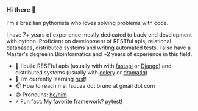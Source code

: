 ### Hi there 👋

I'm a brazilian pythonista who loves solving problems with code.

I have 7+ years of experience mostly dedicated to back-end development with python. Proficient on development of RESTful apis, relational databases, distributed systems and writing automated tests. I also have a Master's degree in Bioinformatics and ~2 years of experience in this field.

- 🔭 I build RESTful apis (usually with with [fastapi][fastapi] or [Django](django)) and distributed systems (usually with [celery][celery] or [dramatiq][dramatiq])
- 🌱 I’m currently learning [rust][rust]!
- 📫 How to reach me: fsouza dot bruno at gmail dot com
- 😄 Pronouns: [he/him](https://pronoun.is/he)
- ⚡ Fun fact: My favorite framework? [pytest][pytest]!

[celery]: https://docs.celeryproject.org/en/stable/index.html
[django]: https://www.djangoproject.com/
[dramatiq]: https://dramatiq.io/
[fastapi]: https://fastapi.tiangolo.com/
[pytest]: https://docs.pytest.org/en/stable/
[rust]: https://www.rust-lang.org/
